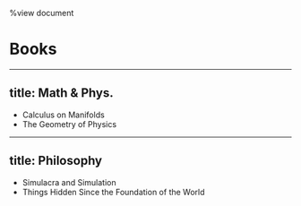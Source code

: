 %view document

# Books

---
title: Math & Phys.
---

- Calculus on Manifolds
- The Geometry of Physics

---
title: Philosophy
---

- Simulacra and Simulation
- Things Hidden Since the Foundation of the World
